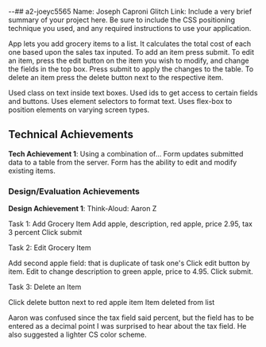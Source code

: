 --## a2-joeyc5565
Name: Joseph Caproni
Glitch Link:
Include a very brief summary of your project here. Be sure to include the CSS positioning technique you used, and any required instructions to use your application.

App lets you add grocery items to a list. It calculates the total cost of each one based upon the sales tax inputed. To add an item press submit. To edit an item, press the edit button on the item you wish to modify, and change the fields in the top box. Press submit to apply the changes to the table. To delete an item press the delete button next to the respective item.

Used class on text inside text boxes.
Used ids to get access to certain fields and buttons.
Uses element selectors to format text.
Uses flex-box to position elements on varying screen types.


## Technical Achievements
**Tech Achievement 1**: Using a combination of...
Form updates submitted data to a table from the server.
Form has the ability to edit and modify existing items.
### Design/Evaluation Achievements
**Design Achievement 1**: 
Think-Aloud: Aaron Z

Task 1: Add Grocery Item
Add apple, description, red apple, price 2.95, tax 3 percent
Click submit


Task 2: Edit Grocery Item

Add second apple field: that is duplicate of task one's
Click edit button by item.
Edit to change description to green apple, price to 4.95.
Click submit.

Task 3: Delete an Item

Click delete button next to red apple item
Item deleted from list

Aaron was confused since the tax field said percent, but the field has to be entered as a decimal point
I was surprised to hear about the tax field.
He also suggested a lighter CS color scheme.
